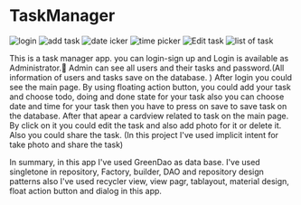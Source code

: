 # TaskManager
![login](https://user-images.githubusercontent.com/54942448/74101814-02d36a80-4b53-11ea-9b9e-3c6fa6d31076.PNG) 
![add task](https://user-images.githubusercontent.com/54942448/74101937-0e736100-4b54-11ea-9189-162c126219ba.PNG) 
![date  icker](https://user-images.githubusercontent.com/54942448/74101944-1e8b4080-4b54-11ea-8df9-c928c5df1676.PNG) 
![time picker](https://user-images.githubusercontent.com/54942448/74101951-2a770280-4b54-11ea-84ae-0d21185a632f.PNG) 
![Edit task](https://user-images.githubusercontent.com/54942448/74101968-50040c00-4b54-11ea-88c3-24880fc5f1cd.PNG) 
![list of task](https://user-images.githubusercontent.com/54942448/74101972-614d1880-4b54-11ea-8d9a-ff4a59996430.PNG)

This is a task manager app. you can login-sign up and Login is available as Administrator. َAdmin can see all users and their tasks and password.(All information of users and tasks save on the database. )
After login you could see the main page. By using floating action button, you could add your task and choose todo, doing and done state for your task also you can choose date and time for your task then you have to press on save to save task on the database. After that apear a cardview related to task on the main page. By click on it you could edit the task and also add photo for it or delete it. Also you could share the task. (In this project I've used implicit intent for take photo and share the task)

In summary, in this app I've used GreenDao as data base. I've used singletone in repository, Factory, builder, DAO and repository design patterns also I've used recycler view, view pagr, tablayout, material design, float action button and dialog in this app.
